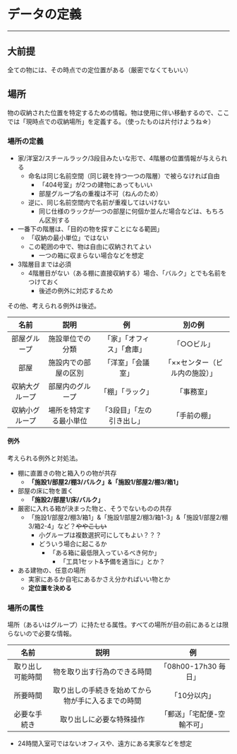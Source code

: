 # データの定義

---

## 大前提

全ての物には、その時点での定位置がある（厳密でなくてもいい）

## 場所
物の収納された位置を特定するための情報。物は使用に伴い移動するので、ここでは「現時点での収納場所」を定義する。（使ったものは片付けようね☆）

### 場所の定義
- 家/洋室2/スチールラック/3段目みたいな形で、4階層の位置情報が与えられる
  - 命名は同じ名前空間（同じ親を持つ一つの階層）で被らなければ自由
    - 「404号室」が2つの建物にあってもいい
    - 部屋グループ名の重複は不可（ねんのため）
  - 逆に、同じ名前空間内で名前が重複してはいけない
    - 同じ仕様のラックが一つの部屋に何個か並んだ場合などは、もちろん区別する
- 一番下の階層は、「目的の物を探すことになる範囲」
  - 「収納の最小単位」ではない
  - この範囲の中で、物は自由に収納されてよい
    - 一つの箱に収まらない場合などを想定
- 3階層目までは必須
  - 4階層目がない（ある棚に直接収納する）場合、「バルク」とでも名前をつけておく
    - 後述の例外に対応するため
   
その他、考えられる例外は後述。

|名前|説明|例|別の例|
|:-:|:-:|:-:|:-:|
|部屋グループ|施設単位での分類|「家」「オフィス」「倉庫」|「○○ビル」|
|部屋|施設内での部屋の区別|「洋室」「会議室」|「××センター（ビル内の施設）」|
|収納大グループ|部屋内のグループ|「棚」「ラック」|「事務室」|
|収納小グループ|場所を特定する最小単位|「3段目」「左の引き出し」|「手前の棚」|

#### 例外

考えられる例外と対処法。

- 棚に直置きの物と箱入りの物が共存
  - **「施設1/部屋2/棚3/バルク」&「施設1/部屋2/棚3/箱1」**
- 部屋の床に物を置く
  - **「施設2/部屋1/床/バルク」**
- 厳密に入れる箱が決まった物と、そうでないものの共存
  - 「施設1/部屋2/棚3/箱1」&「施設1/部屋2/棚3/箱1-3」&「施設1/部屋2/棚3/箱2-4」など？~~ややこしい~~
    - 小グループは複数選択可にしてもよい？？？
    - どういう場合に起こるか
      - 「ある箱に最低限入っているべき何か」
        - 「工具1セット&予備を適当に」とか？
- ある建物の、任意の場所
  - 実家にあるか自宅にあるかさえ分かればいい物とか
  - **定位置を決める**

### 場所の属性

場所（あるいはグループ）に持たせる属性。すべての場所が目の前にあるとは限らないので必要な情報。

|名前|説明|例|
|:-:|:-:|:-:|
|取り出し可能時間|物を取り出す行為のできる時間|「08h00-17h30 毎日」|
|所要時間|取り出しの手続きを始めてから物が手に入るまでの時間|「10分以内」|
|必要な手続き|取り出しに必要な特殊操作|「郵送」「宅配便-空輸不可」|

- 24時間入室可ではないオフィスや、遠方にある実家などを想定
